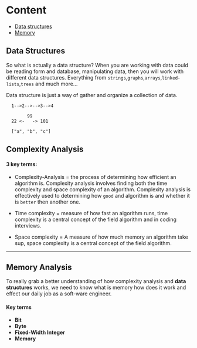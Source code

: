 # Content

- [Data structures](#ds)
- [Memory](#memory)

## Data Structures <a name = "ds"></a>

So what is actually a data structure?
When you are working with data could be reading form and database, manipulating data,
then you will work with different data structures. Everything from `strings`,`graphs`,`arrays`,`linked-lists`,`trees` and much more...

Data structure is just a way of gather and organize a collection of data.

```
  1-->2-->-->3-->4

        99
  22 <-   -> 101

  ["a", "b", "c"]
```

## Complexity Analysis

#### 3 key terms:

- Complexity-Analysis = the process of determining how efficient an algorithm is. Complexity analysis involves finding both the time complexity and space complexity of an algorithm.
  Complexity analysis is effectively used to determining how `good` and algorithm is and whether it is `better` then another one.

- Time complexity = measure of how fast an algorithm runs, time complexity is a central concept of the field algorithm and in coding interviews.

- Space complexity = A measure of how much memory an algorithm take sup, space complexity is a central concept of the field algorithm.

<hr/>

## Memory Analysis <a name = "memory"></a>

To really grab a better understanding of how complexity analysis and **data structures** works,
we need to know what is memory how does it work and effect our daily job as a soft-ware engineer.

#### Key terms

- **Bit**
- **Byte**
- **Fixed-Width Integer**
- **Memory**
